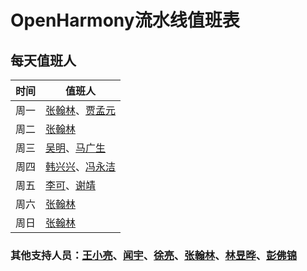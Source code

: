 # OpenHarmony流水线值班表

## 每天值班人

| 时间 | 值班人 |
|-|-|
| 周一 | [张翰林](hlzhangaj/zhanghanlin16@huawei.com)、[贾孟元](jia_meng_yuan/jiamengyuan@h-partners.com) |
| 周二 | [张翰林](hlzhangaj/zhanghanlin16@huawei.com) |
| 周三 | [吴明](wu-ming11233/wuming37@huawei.com)、[马广生](laoji-fuli/maguangsheng1@h-partners.com)|
| 周四 | [韩兴兴](hongjianxiaozi/hanxingxing1@h-partners.com)、[冯永洁](future18/fengyongjie5@huawei.com) |
| 周五 | [李可](li-ke1067/like115@h-partners.com)、[谢靖](xie-jing56/xiejing55@h-partners.com) |
| 周六 | [张翰林](hlzhangaj/zhanghanlin16@huawei.com) |
| 周日 | [张翰林](hlzhangaj/zhanghanlin16@huawei.com) |


### 其他支持人员：[王小亮](wxl.wang@huawei.com)、[闻宇](wylyw78/wenyu17@huawei.com)、[徐亮](liangliang6768/xuliang110@huawei.com)、[张翰林](hlzhangaj/zhanghanlin16@huawei.com)、[林昱晔](lin-yuye99/linyuye@huawei.com)、[彭佛锦](jinjinjin/pengfojin@huawei.com)